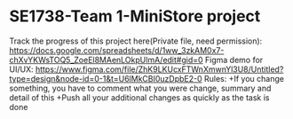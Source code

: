 # SE1738-Team 1-MiniStore project

Track the progress of this project here(Private file, need permission): https://docs.google.com/spreadsheets/d/1ww_3zkAM0x7-chXvYKWsTOQ5_ZoeEl8MAenLOkpUlmA/edit#gid=0
Figma demo for UI/UX: https://www.figma.com/file/ZhK9LKUcxFTWnXmwnYl3U8/Untitled?type=design&node-id=0-1&t=U6lMkCBI0uzDpbE2-0
Rules: 
+If you change something, you have to comment what you were change, summary and detail of this
+Push all your additional changes as quickly as the task is done






